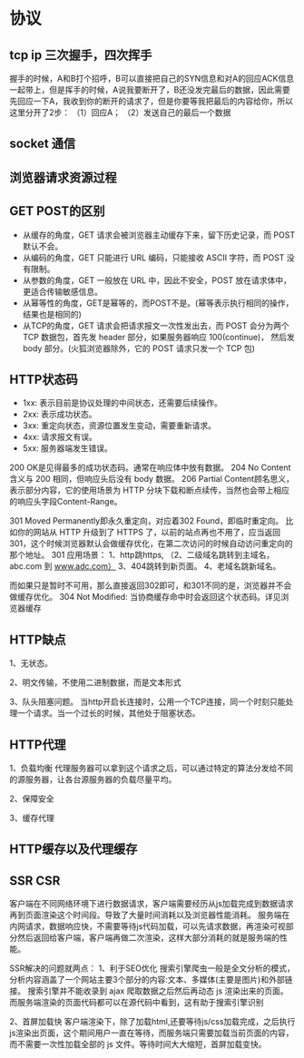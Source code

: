# 协议

## tcp ip 三次握手，四次挥手

握手的时候，A和B打个招呼，B可以直接把自己的SYN信息和对A的回应ACK信息一起带上，但是挥手的时候，A说我要断开了，B还没发完最后的数据，因此需要先回应一下A，我收到你的断开的请求了，但是你要等我把最后的内容给你，所以这里分开了2步：
（1）回应A；
（2）发送自己的最后一个数据

## socket 通信

## 浏览器请求资源过程

## GET POST的区别

- 从缓存的角度，GET 请求会被浏览器主动缓存下来，留下历史记录，而 POST 默认不会。
- 从编码的角度，GET 只能进行 URL 编码，只能接收 ASCII 字符，而 POST 没有限制。
- 从参数的角度，GET 一般放在 URL 中，因此不安全，POST 放在请求体中，更适合传输敏感信息。
- 从幂等性的角度，GET是幂等的，而POST不是。(幂等表示执行相同的操作，结果也是相同的)
- 从TCP的角度，GET 请求会把请求报文一次性发出去，而 POST 会分为两个 TCP 数据包，首先发 header 部分，如果服务器响应 100(continue)， 然后发 body 部分。(火狐浏览器除外，它的 POST 请求只发一个 TCP 包)

## HTTP状态码

- 1xx: 表示目前是协议处理的中间状态，还需要后续操作。
- 2xx: 表示成功状态。
- 3xx: 重定向状态，资源位置发生变动，需要重新请求。
- 4xx: 请求报文有误。
- 5xx: 服务器端发生错误。

200 OK是见得最多的成功状态码。通常在响应体中放有数据。
204 No Content含义与 200 相同，但响应头后没有 body 数据。
206 Partial Content顾名思义，表示部分内容，它的使用场景为 HTTP 分块下载和断点续传，当然也会带上相应的响应头字段Content-Range。

301 Moved Permanently即永久重定向，对应着302 Found，即临时重定向。
比如你的网站从 HTTP 升级到了 HTTPS 了，以前的站点再也不用了，应当返回301，这个时候浏览器默认会做缓存优化，在第二次访问的时候自动访问重定向的那个地址。
301 应用场景：
1、http跳https,
（2、二级域名跳转到主域名，abc.com 到 www.adc.com）
3、404跳转到新页面。
4、老域名跳新域名。

而如果只是暂时不可用，那么直接返回302即可，和301不同的是，浏览器并不会做缓存优化。
304 Not Modified: 当协商缓存命中时会返回这个状态码。详见浏览器缓存

## HTTP缺点

1、无状态。

2、明文传输，不使用二进制数据，而是文本形式

3、队头阻塞问题。
当http开启长连接时，公用一个TCP连接，同一个时刻只能处理一个请求。当一个过长的时候，其他处于阻塞状态。

## HTTP代理

1、负载均衡 代理服务器可以拿到这个请求之后，可以通过特定的算法分发给不同的源服务器，让各台源服务器的负载尽量平均。

2、保障安全 

3、缓存代理

## HTTP缓存以及代理缓存

## SSR CSR

客户端在不同网络环境下进行数据请求，客户端需要经历从js加载完成到数据请求再到页面渲染这个时间段。导致了大量时间消耗以及浏览器性能消耗。
服务端在内网请求，数据响应快，不需要等待js代码加载，可以先请求数据，再渲染可视部分然后返回给客户端，客户端再做二次渲染，这样大部分消耗的就是服务端的性能。

SSR解决的问题就两点：
1、利于SEO优化
搜索引擎爬虫一般是全文分析的模式，分析内容涵盖了一个网站主要3个部分的内容:文本、多媒体(主要是图片)和外部链接。
搜索引擎并不能收录到 ajax 爬取数据之后然后再动态 js 渲染出来的页面。
而服务端渲染的页面代码都可以在源代码中看到，这有助于搜索引擎识别

2、首屏加载快
客户端渲染下，除了加载html,还要等待js/css加载完成，之后执行js渲染出页面，这个期间用户一直在等待，而服务端只需要加载当前页面的内容，而不需要一次性加载全部的 js 文件。等待时间大大缩短，首屏加载变快。
